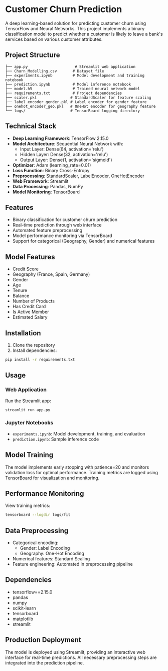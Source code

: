 # Customer Churn Prediction

A deep learning-based solution for predicting customer churn using TensorFlow and Neural Networks. This project implements a binary classification model to predict whether a customer is likely to leave a bank's services based on various customer attributes.

## Project Structure
```
├── app.py                     # Streamlit web application
├── Churn_Modelling.csv       # Dataset file
├── experiments.ipynb         # Model development and training notebook
├── prediction.ipynb          # Model inference notebook
├── model.h5                  # Trained neural network model
├── requirements.txt          # Project dependencies
├── scaler.pkl               # StandardScaler for feature scaling
├── label_encoder_gender.pkl # Label encoder for gender feature
├── onehot_encoder_geo.pkl   # OneHot encoder for geography feature
└── logs/                    # TensorBoard logging directory
```

## Technical Stack
- **Deep Learning Framework**: TensorFlow 2.15.0
- **Model Architecture**: Sequential Neural Network with:
  - Input Layer: Dense(64, activation='relu')
  - Hidden Layer: Dense(32, activation='relu')
  - Output Layer: Dense(1, activation='sigmoid')
- **Optimizer**: Adam (learning_rate=0.01)
- **Loss Function**: Binary Cross-Entropy
- **Preprocessing**: StandardScaler, LabelEncoder, OneHotEncoder
- **Web Framework**: Streamlit
- **Data Processing**: Pandas, NumPy
- **Model Monitoring**: TensorBoard

## Features
- Binary classification for customer churn prediction
- Real-time prediction through web interface
- Automated feature preprocessing
- Model performance monitoring via TensorBoard
- Support for categorical (Geography, Gender) and numerical features

## Model Features
- Credit Score
- Geography (France, Spain, Germany)
- Gender
- Age
- Tenure
- Balance
- Number of Products
- Has Credit Card
- Is Active Member
- Estimated Salary

## Installation
1. Clone the repository
2. Install dependencies:
```bash
pip install -r requirements.txt
```

## Usage
### Web Application
Run the Streamlit app:
```bash
streamlit run app.py
```

### Jupyter Notebooks
- `experiments.ipynb`: Model development, training, and evaluation
- `prediction.ipynb`: Sample inference code

## Model Training
The model implements early stopping with patience=20 and monitors validation loss for optimal performance. Training metrics are logged using TensorBoard for visualization and monitoring.

## Performance Monitoring
View training metrics:
```bash
tensorboard --logdir logs/fit
```

## Data Preprocessing
- Categorical encoding:
  - Gender: Label Encoding
  - Geography: One-Hot Encoding
- Numerical features: Standard Scaling
- Feature engineering: Automated in preprocessing pipeline

## Dependencies
- tensorflow==2.15.0
- pandas
- numpy
- scikit-learn
- tensorboard
- matplotlib
- streamlit

## Production Deployment
The model is deployed using Streamlit, providing an interactive web interface for real-time predictions. All necessary preprocessing steps are integrated into the prediction pipeline.
